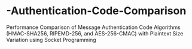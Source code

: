 # -Authentication-Code-Comparison
Performance Comparison of Message Authentication Code Algorithms (HMAC-SHA256, RIPEMD-256, and AES-256-CMAC) with Plaintext Size Variation using Socket Programming
